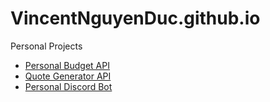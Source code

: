 # VincentNguyenDuc.github.io

Personal Projects

- [Personal Budget API](https://vincentnguyenduc.github.io/PersonalBudget/)
- [Quote Generator API](https://vincentnguyenduc.github.io/QuoteAPI/)
- [Personal Discord Bot](https://vincentnguyenduc.github.io/PersonalDiscordBot/)
